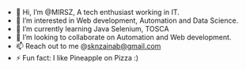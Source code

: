 - 👋 Hi, I’m @MIRSZ, A tech enthusiast working in IT.
- 👀 I’m interested in Web development, Automation and Data Science.
- 🌱 I’m currently learning Java Selenium, TOSCA
- 💞️ I’m looking to collaborate on Automation and Web development.
- 📫 Reach out to me @sknzainab@gmail.com
- ⚡ Fun fact: I like Pineapple on Pizza :)

<!---
MIRSZ/MIRSZ is a ✨ special ✨ repository because its `README.md` (this file) appears on your GitHub profile.
You can click the Preview link to take a look at your changes.
--->
